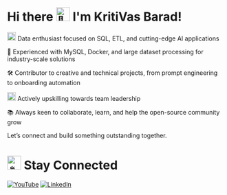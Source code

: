 # Hi there <picture> <source srcset="https://fonts.gstatic.com/s/e/notoemoji/latest/1f44b/512.webp" type="image/webp"> <img src="https://fonts.gstatic.com/s/e/notoemoji/latest/1f44b/512.gif" alt="👋" width="32" height="32"></picture> I'm KritiVas Barad!

<picture> <source srcset="https://fonts.gstatic.com/s/e/notoemoji/latest/1f680/512.webp" type="image/webp"> <img src="https://fonts.gstatic.com/s/e/notoemoji/latest/1f680/512.gif" alt="🚀" width="20" height="20"> </picture>Data enthusiast focused on SQL, ETL, and cutting-edge AI applications

💼 Experienced with MySQL, Docker, and large dataset processing for industry-scale solutions

🛠️ Contributor to creative and technical projects, from prompt engineering to onboarding automation

<picture> <source srcset="https://fonts.gstatic.com/s/e/notoemoji/latest/1f3af/512.webp" type="image/webp"> <img src="https://fonts.gstatic.com/s/e/notoemoji/latest/1f3af/512.gif" alt="🎯" width="20" height="20"> </picture> Actively upskilling towards team leadership

📚 Always keen to collaborate, learn, and help the open-source community grow

Let’s connect and build something outstanding together.

# <picture> <source srcset="https://fonts.gstatic.com/s/e/notoemoji/latest/2615/512.webp" type="image/webp"> <img src="https://fonts.gstatic.com/s/e/notoemoji/latest/2615/512.gif" alt="☕" width="32" height="32"> </picture> Stay Connected

[![YouTube](https://img.shields.io/badge/YouTube-%23FF0000.svg?style=for-the-badge&logo=youtube&logoColor=white)](https://www.youtube.com/@kritivasbarad)
[![LinkedIn](https://img.shields.io/badge/LinkedIn-%230077B5.svg?style=for-the-badge&logo=linkedin&logoColor=white)](https://linkedin.com/in/kritivasbarad)

